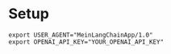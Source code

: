 # Setup

```
export USER_AGENT="MeinLangChainApp/1.0"
export OPENAI_API_KEY="YOUR_OPENAI_API_KEY"
```
